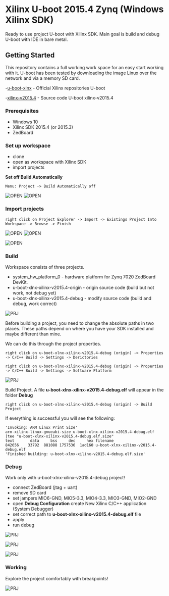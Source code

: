 # Xilinx U-boot 2015.4 Zynq (Windows Xilinx SDK) 

Ready to use project U-boot with Xilinx SDK. Main goal is build and debug U-boot with IDE in bare metal. 

## Getting Started

This repository contains a full working work space for an easy start working with it. U-boot has been tested by downloading the image Linux  over the network and via a memory SD card. 

 -[u-boot-xlnx](https://github.com/Xilinx/u-boot-xlnx) - Official Xilinx repositories U-boot

 -[xilinx-v2015.4](https://github.com/Xilinx/u-boot-xlnx) - Source code U-boot xilinx-v2015.4


### Prerequisites

- Windows 10
- Xilinx SDK 2015.4 (or 2015.3)
- ZedBoard 

### Set up workspace

- clone 
- open as workspace with Xilinx SDK 
- import projects 

**Set off Build Automatically**

```
Menu: Project -> Build Automatically off
```

![OPEN](readme/uboot_open_workspace.png)
![OPEN](readme/uboot_autobuild.png)

### Import projects

```
right click on Project Explorer -> Import -> Existings Project Into Workspace -> Browse -> Finish
```

![OPEN](readme/uboot_import.png)
![OPEN](readme/uboot_import2.png)

![OPEN](readme/uboot_import3.png)


### Build

 Workspace consists of three projects.

- system_hw_platform_0 - hardware platform for Zynq 7020 ZedBoard DevKit.
- u-boot-xlnx-xilinx-v2015.4-origin - origin source code (build but not work, not debug yet)
- u-boot-xlnx-xilinx-v2015.4-debug - modify source code (build and debug, work correct)


![PRJ](readme/uboot_projectexplorer.png)

Before building a project, you need to change the absolute paths in two places. These paths depend on where you have your SDK installed and maybe different than mine.

We can do this through the project properties.

```
right click on u-boot-xlnx-xilinx-v2015.4-debug (origin) -> Properties -> C/C++ Build -> Settings -> Derictories
 ```

```
right click on u-boot-xlnx-xilinx-v2015.4-debug (origin) -> Properties -> C/C++ Build -> Settings -> Software Platform
```

![PRJ](readme/uboot_settings.png)


Build Project. A file  **u-boot-xlnx-xilinx-v2015.4-debug.elf** will appear in the folder **Debug**

```
right click on u-boot-xlnx-xilinx-v2015.4-debug (origin) -> Build Project
```

If everything is successful you will see the following:

    'Invoking: ARM Linux Print Size'
    arm-xilinx-linux-gnueabi-size u-boot-xlnx-xilinx-v2015.4-debug.elf  |tee "u-boot-xlnx-xilinx-v2015.4-debug.elf.size"
    text	   data	    bss	    dec	    hex	filename
    842656	  33792	 881088	1757536	 1ad160	u-boot-xlnx-xilinx-v2015.4-debug.elf
    'Finished building: u-boot-xlnx-xilinx-v2015.4-debug.elf.size'

### Debug

Work only with u-boot-xlnx-xilinx-v2015.4-debug project!


- connect ZedBoard (jtag + uart)
- remove SD card
- set jampers  MIO6-GND, MIO5-3.3, MIO4-3.3, MIO3-GND, MIO2-GND    
- open **Debug Configuration** create New Xilinx C/C++ application (System Debugger)
- set correct path to **u-boot-xlnx-xilinx-v2015.4-debug.elf** file
- apply
- run debug


![PRJ](readme/uboot_debug3.png)

![PRJ](readme/uboot_debug4.png)

![PRJ](readme/uboot_debug5.png)

### Working 

Explore the project comfortably with breakpoints!

![PRJ](readme/uboot_debug2.png)
